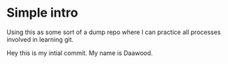 # Simple intro 
Using this as some sort of a dump repo where I can practice all processes involved in learning git.

Hey this is my intial commit. My name is Daawood.
